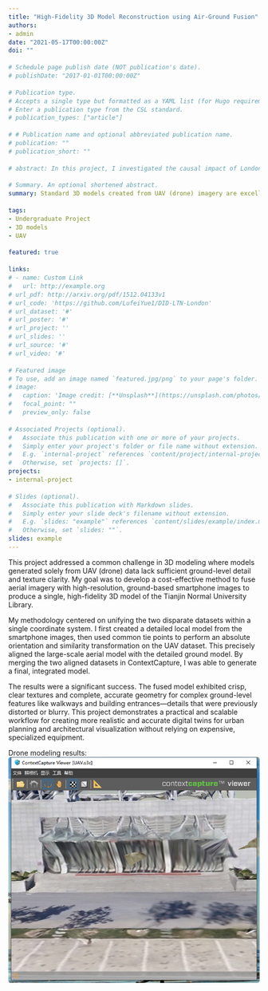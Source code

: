 ```yaml
---
title: "High-Fidelity 3D Model Reconstruction using Air-Ground Fusion"
authors:
- admin
date: "2021-05-17T00:00:00Z"
doi: ""

# Schedule page publish date (NOT publication's date).
# publishDate: "2017-01-01T00:00:00Z"

# Publication type.
# Accepts a single type but formatted as a YAML list (for Hugo requirements).
# Enter a publication type from the CSL standard.
# publication_types: ["article"]

# # Publication name and optional abbreviated publication name.
# publication: ""
# publication_short: ""

# abstract: In this project, I investigated the causal impact of London's Low Traffic Neighbourhoods (LTNs) on road safety. Analyzing a decade of city-wide accident data, I used Python to employ an advanced Difference-in-Differences (DID) model to move beyond simple correlation. The analysis revealed a statistically significant and lasting 10% annual reduction in traffic crashes in areas with LTNs. These findings provide robust causal evidence that LTNs are an effective long-term strategy for improving urban safety, offering a critical data point for policymakers shaping future transport initiatives. 

# Summary. An optional shortened abstract.
summary: Standard 3D models created from UAV (drone) imagery are excellent for capturing large areas quickly, but they often suffer from significant limitations at ground level. Textures on building facades can be blurry, and complex structures like covered walkways or overhangs are often distorted or incomplete. This project aimed to solve this common industry problem by developing a method to enhance model accuracy and detail.

tags:
- Undergraduate Project
- 3D models
- UAV

featured: true

links:
# - name: Custom Link
#   url: http://example.org
# url_pdf: http://arxiv.org/pdf/1512.04133v1
# url_code: 'https://github.com/LufeiYue1/DID-LTN-London'
# url_dataset: '#'
# url_poster: '#'
# url_project: ''
# url_slides: ''
# url_source: '#'
# url_video: '#'

# Featured image
# To use, add an image named `featured.jpg/png` to your page's folder. 
# image:
#   caption: 'Image credit: [**Unsplash**](https://unsplash.com/photos/s9CC2SKySJM)'
#   focal_point: ""
#   preview_only: false

# Associated Projects (optional).
#   Associate this publication with one or more of your projects.
#   Simply enter your project's folder or file name without extension.
#   E.g. `internal-project` references `content/project/internal-project/index.md`.
#   Otherwise, set `projects: []`.
projects:
- internal-project

# Slides (optional).
#   Associate this publication with Markdown slides.
#   Simply enter your slide deck's filename without extension.
#   E.g. `slides: "example"` references `content/slides/example/index.md`.
#   Otherwise, set `slides: ""`.
slides: example
---
```


This project addressed a common challenge in 3D modeling where models generated solely from UAV (drone) data lack sufficient ground-level detail and texture clarity. My goal was to develop a cost-effective method to fuse aerial imagery with high-resolution, ground-based smartphone images to produce a single, high-fidelity 3D model of the Tianjin Normal University Library.

My methodology centered on unifying the two disparate datasets within a single coordinate system. I first created a detailed local model from the smartphone images, then used common tie points to perform an absolute orientation and similarity transformation on the UAV dataset. This precisely aligned the large-scale aerial model with the detailed ground model. By merging the two aligned datasets in ContextCapture, I was able to generate a final, integrated model.

The results were a significant success. The fused model exhibited crisp, clear textures and complete, accurate geometry for complex ground-level features like walkways and building entrances—details that were previously distorted or blurry. This project demonstrates a practical and scalable workflow for creating more realistic and accurate digital twins for urban planning and architectural visualization without relying on expensive, specialized equipment.

Drone modeling results:
![UAV](UAV.png)



<!-- {{% callout note %}}
Create your slides in Markdown - click the *Slides* button to check out the example.
{{% /callout %}} -->

<!-- Add the publication's **full text** or **supplementary notes** here. You can use rich formatting such as including [code, math, and images](https://docs.hugoblox.com/content/writing-markdown-latex/). -->
